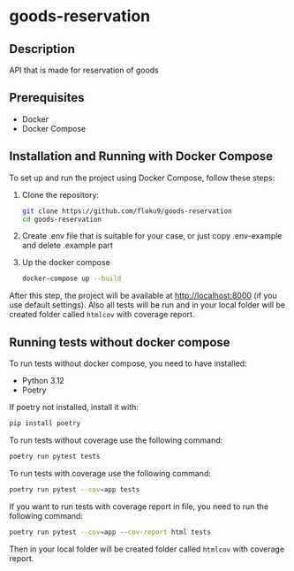 # goods-reservation

## Description

API that is made for reservation of goods

## Prerequisites

- Docker
- Docker Compose

## Installation and Running with Docker Compose

To set up and run the project using Docker Compose, follow these steps:

1. Clone the repository:

   ```bash
   git clone https://github.com/floku9/goods-reservation
   cd goods-reservation
   ```

2. Create .env file that is suitable for your case, or just copy .env-example and delete .example part

3. Up the docker compose

    ```bash
    docker-compose up --build
    ```

After this step, the project will be available at <http://localhost:8000> (if you use default settings). Also all tests will be run and in your
local folder will be created folder called `htmlcov` with coverage report.

## Running tests without docker compose

To run tests without docker compose, you need to have installed:

- Python 3.12
- Poetry

If poetry not installed, install it with:

```bash
pip install poetry
```

To run tests without coverage use the following command:

```bash
poetry run pytest tests
```

To run tests with coverage use the following command:

```bash
poetry run pytest --cov=app tests
```

If you want to run tests with coverage report in file, you need to run the following command:

```bash
poetry run pytest --cov=app --cov-report html tests
```

Then in your local folder will be created folder called `htmlcov` with coverage report.
